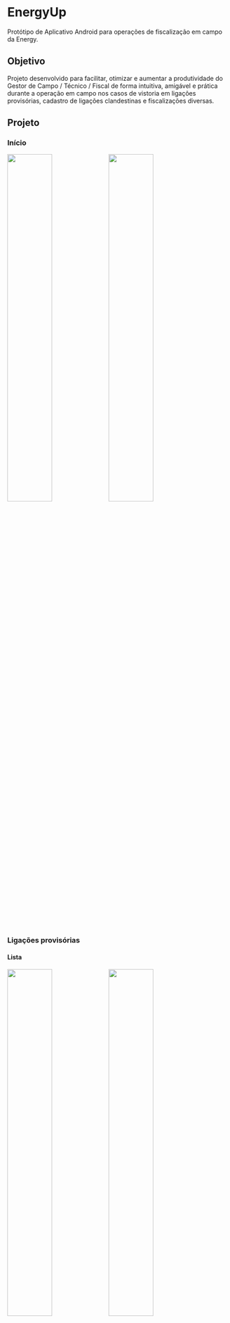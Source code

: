 # EnergyUp

Protótipo de Aplicativo Android para operações de fiscalização em campo da Energy.


## Objetivo

Projeto desenvolvido para facilitar, otimizar e aumentar a produtividade do Gestor de Campo / Técnico / Fiscal de forma intuitiva, amigável e prática durante a operação em campo nos casos de vistoria em ligações provisórias, cadastro de ligações clandestinas e fiscalizações diversas.


## Projeto

### Início
<img src="./docs/image-1.jpg" width="45%" /> <img src="./docs/image-2.jpg" width="45%" />

### Ligações provisórias
#### Lista
<img src="./docs/image-3.jpg" width="45%" /> <img src="./docs/image-4.jpg" width="45%" />

##### Funcionalidades da lista
<img src="./docs/image-5.jpg" width="33%" /> <img src="./docs/image-6.jpg" width="33%" /> <img src="./docs/image-7.jpg" width="33%" />
<img src="./docs/image-8.jpg" width="33%" /> <img src="./docs/image-9.jpg" width="33%" /> <img src="./docs/image-10.jpg" width="33%" />

#### Cadastro
<img src="./docs/image-11.jpg" width="45%" /> <img src="./docs/image-12.jpg" width="45%" />
<img src="./docs/image-13.jpg" width="45%" /> <img src="./docs/image-19.jpg" width="45%" />

##### Opções de cadastro de carga e cálculo
<img src="./docs/image-14.jpg" width="33%" /> <img src="./docs/image-15.jpg" width="33%" /> <img src="./docs/image-16.jpg" width="33%" />
<img src="./docs/image-17.jpg" width="33%" /> <img src="./docs/image-18.jpg" width="33%" /> 

<img src="./docs/image-20.jpg" width="33%" /> <img src="./docs/image-21.jpg" width="33%" /> <img src="./docs/image-22.jpg" width="33%" />

##### Levantamento de Carga
<img src="./docs/image-29.jpg" width="33%" /> <img src="./docs/image-30.jpg" width="33%" /> <img src="./docs/image-31.jpg" width="33%" />
<img src="./docs/image-32.jpg" width="33%" /> <img src="./docs/image-33.jpg" width="33%" />

##### Álbum de fotos e compartilhamento por email
<img src="./docs/image-23.jpg" width="33%" /> <img src="./docs/image-24.jpg" width="33%" /> <img src="./docs/image-25.jpg" width="33%" />

### Ligações Clandestinas
<img src="./docs/image-26.jpg" width="33%" /> <img src="./docs/image-27.jpg" width="33%" /> <img src="./docs/image-28.jpg" width="33%" />

### Importar bases
<img src="./docs/image-34.jpg" width="45%" /> <img src="./docs/image-35.jpg" width="45%" />

### FAQ
<img src="./docs/image-36.jpg" width="45%" />
